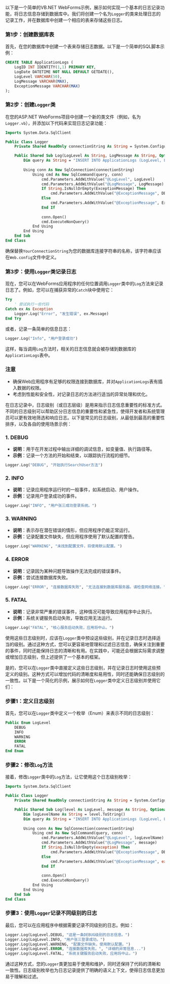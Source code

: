 以下是一个简单的VB.NET WebForms示例，展示如何实现一个基本的日志记录功能，将日志信息存储到数据库中。我们将创建一个名为`Logger`的类来处理日志的记录工作，并在数据库中创建一个相应的表来存储这些日志。

### 第1步：创建数据库表

首先，在您的数据库中创建一个表来存储日志数据。以下是一个简单的SQL脚本示例：

```sql
CREATE TABLE ApplicationLogs (
    LogID INT IDENTITY(1,1) PRIMARY KEY,
    LogDate DATETIME NOT NULL DEFAULT GETDATE(),
    LogLevel VARCHAR(50),
    LogMessage VARCHAR(MAX),
    ExceptionMessage VARCHAR(MAX)
);
```

### 第2步：创建`Logger`类

在您的ASP.NET WebForms项目中创建一个新的类文件（例如，名为`Logger.vb`），并添加以下代码来实现日志记录功能：

```vb
Imports System.Data.SqlClient

Public Class Logger
    Private Shared ReadOnly connectionString As String = System.Configuration.ConfigurationManager.ConnectionStrings("YourConnectionString").ToString()

    Public Shared Sub Log(LogLevel As String, LogMessage As String, Optional ExceptionMessage As String = "")
        Dim query As String = "INSERT INTO ApplicationLogs (LogLevel, LogMessage, ExceptionMessage) VALUES (@LogLevel, @LogMessage, @ExceptionMessage)"
        
        Using conn As New SqlConnection(connectionString)
            Using cmd As New SqlCommand(query, conn)
                cmd.Parameters.AddWithValue("@LogLevel", LogLevel)
                cmd.Parameters.AddWithValue("@LogMessage", LogMessage)
                If String.IsNullOrEmpty(ExceptionMessage) Then
                    cmd.Parameters.AddWithValue("@ExceptionMessage", DBNull.Value)
                Else
                    cmd.Parameters.AddWithValue("@ExceptionMessage", ExceptionMessage)
                End If
                
                conn.Open()
                cmd.ExecuteNonQuery()
            End Using
        End Using
    End Sub
End Class
```

确保替换`YourConnectionString`为您的数据库连接字符串的名称，该字符串应该在`Web.config`文件中定义。

### 第3步：使用`Logger`类记录日志

现在，您可以在WebForms应用程序的任何位置调用`Logger`类中的`Log`方法来记录日志了。例如，您可以在捕获异常的`Catch`块中使用它：

```vb
Try
    ' 尝试执行一些代码
Catch ex As Exception
    Logger.Log("Error", "发生错误", ex.Message)
End Try
```

或者，记录一条简单的信息日志：

```vb
Logger.Log("Info", "用户登录成功")
```

这样，每当调用`Log`方法时，相关的日志信息就会被存储到数据库的`ApplicationLogs`表中。

### 注意

- 确保Web应用程序有足够的权限连接到数据库，并对`ApplicationLogs`表有插入数据的权限。
- 考虑到性能和安全性，对记录日志的方法进行适当的异常处理和优化。

在日志记录中，日志级别（或日志层级）是用来指示日志信息重要性的标准方式。不同的日志级别可以帮助区分日志信息的重要性和紧急性，使得开发者和系统管理员可以更有效地筛选和响应日志。以下是常见的日志级别，从最低到最高的重要性排序，以及各自的使用场景示例：

### 1. DEBUG
- **说明**：用于在开发过程中输出详细的调试信息，如变量值、执行路径等。
- **示例**：记录一个方法的开始和结束，以跟踪执行流程的细节。

```vb
Logger.Log("DEBUG", "开始执行SearchUser方法")
```

### 2. INFO
- **说明**：记录应用程序运行时的一般事件，如系统启动、用户操作。
- **示例**：记录用户登录成功的事件。

```vb
Logger.Log("INFO", "用户张三成功登录系统。")
```

### 3. WARNING
- **说明**：表示存在潜在错误的情形，但应用程序仍能正常运行。
- **示例**：记录配置文件缺失，但应用程序使用了默认配置的警告。

```vb
Logger.Log("WARNING", "未找到配置文件，将使用默认配置。")
```

### 4. ERROR
- **说明**：记录因为某种问题导致操作无法完成的错误事件。
- **示例**：尝试连接数据库失败。

```vb
Logger.Log("ERROR", "连接数据库失败", "无法连接到数据库服务器。请检查网络连接。")
```

### 5. FATAL
- **说明**：记录非常严重的错误事件，这种情况可能导致应用程序中止执行。
- **示例**：系统关键服务启动失败，导致应用无法运行。

```vb
Logger.Log("FATAL", "核心服务启动失败，应用将中止。")
```

使用这些日志级别时，应该在`Logger`类中预设这些级别，并在记录日志时选择适当的级别。通过这种方式，您可以更容易地管理和过滤日志信息，确保关注到重要的事件，同时还能保持日志的清晰和有用。在实践中，可能还会根据实际需求调整或增加日志级别，但上述提供了一个基本的框架。


是的，您可以在`Logger`类中直接定义这些日志级别，并在记录日志时使用这些预定义的级别。这种方式可以增加代码的清晰度和易用性，同时还能确保日志级别的一致性。以下是一个简化的示例，展示如何在`Logger`类中定义日志级别并使用它们：

### 步骤1：定义日志级别

首先，您可以在`Logger`类中定义一个枚举（Enum）来表示不同的日志级别：

```vb
Public Enum LogLevel
    DEBUG
    INFO
    WARNING
    ERROR
    FATAL
End Enum
```

### 步骤2：修改`Log`方法

接着，修改`Logger`类中的`Log`方法，让它使用这个日志级别枚举：

```vb
Imports System.Data.SqlClient

Public Class Logger
    Private Shared ReadOnly connectionString As String = System.Configuration.ConfigurationManager.ConnectionStrings("YourConnectionString").ToString()

    Public Shared Sub Log(level As LogLevel, message As String, Optional exception As String = "")
        Dim logLevelName As String = level.ToString()
        Dim query As String = "INSERT INTO ApplicationLogs (LogLevel, LogMessage, ExceptionMessage) VALUES (@LogLevel, @LogMessage, @ExceptionMessage)"
        
        Using conn As New SqlConnection(connectionString)
            Using cmd As New SqlCommand(query, conn)
                cmd.Parameters.AddWithValue("@LogLevel", logLevelName)
                cmd.Parameters.AddWithValue("@LogMessage", message)
                If String.IsNullOrEmpty(exception) Then
                    cmd.Parameters.AddWithValue("@ExceptionMessage", DBNull.Value)
                Else
                    cmd.Parameters.AddWithValue("@ExceptionMessage", exception)
                End If
                
                conn.Open()
                cmd.ExecuteNonQuery()
            End Using
        End Using
    End Sub
End Class
```

### 步骤3：使用`Logger`记录不同级别的日志

最后，您可以在应用程序中根据需要记录不同级别的日志。例如：

```vb
Logger.Log(LogLevel.DEBUG, "这是一条DEBUG级别的日志信息。")
Logger.Log(LogLevel.INFO, "用户张三登录成功。")
Logger.Log(LogLevel.WARNING, "配置文件缺失，使用默认配置。")
Logger.Log(LogLevel.ERROR, "连接数据库失败。", "详细的异常信息...")
Logger.Log(LogLevel.FATAL, "系统关键服务启动失败，应用将中止。")
```

通过这种方式，您的`Logger`类更加易于使用和维护，同时还保持了代码的清晰和一致性。日志级别枚举也为日志记录提供了明确的语义上下文，使得日志信息更加易于理解和过滤。